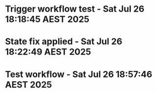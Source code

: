# Trigger workflow test - Sat Jul 26 18:18:45 AEST 2025
# State fix applied - Sat Jul 26 18:22:49 AEST 2025
# Test workflow - Sat Jul 26 18:57:46 AEST 2025
